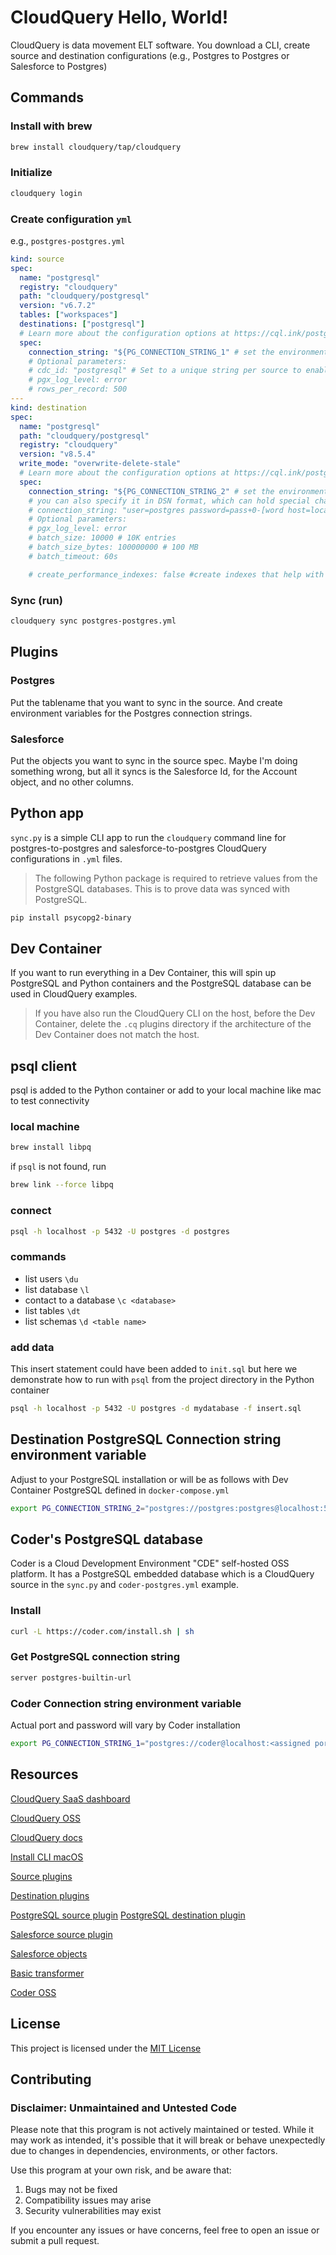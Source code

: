 # CloudQuery Hello, World!

CloudQuery is data movement ELT software. You download a CLI, create source and destination configurations (e.g., Postgres to Postgres or Salesforce to Postgres)

## Commands

### Install with brew

```sh
brew install cloudquery/tap/cloudquery
```

### Initialize

```sh
cloudquery login
```

### Create configuration `yml`

e.g., `postgres-postgres.yml`

```yaml
kind: source
spec:
  name: "postgresql"
  registry: "cloudquery"
  path: "cloudquery/postgresql"
  version: "v6.7.2"
  tables: ["workspaces"]
  destinations: ["postgresql"]
  # Learn more about the configuration options at https://cql.ink/postgresql_source
  spec:
    connection_string: "${PG_CONNECTION_STRING_1" # set the environment variable in a format like postgres://postgres:pass@localhost:5432/postgres?sslmode=disable
    # Optional parameters:
    # cdc_id: "postgresql" # Set to a unique string per source to enable Change Data Capture mode (logical replication, or CDC)
    # pgx_log_level: error
    # rows_per_record: 500
---
kind: destination
spec:
  name: "postgresql"
  path: "cloudquery/postgresql"
  registry: "cloudquery"
  version: "v8.5.4"
  write_mode: "overwrite-delete-stale"
  # Learn more about the configuration options at https://cql.ink/postgresql_destination
  spec:
    connection_string: "${PG_CONNECTION_STRING_2" # set the environment variable in a format like postgres://postgres:pass@localhost:5432/postgres?sslmode=disable
    # you can also specify it in DSN format, which can hold special characters in the password field:
    # connection_string: "user=postgres password=pass+0-[word host=localhost port=5432 dbname=postgres"
    # Optional parameters:
    # pgx_log_level: error
    # batch_size: 10000 # 10K entries
    # batch_size_bytes: 100000000 # 100 MB
    # batch_timeout: 60s

    # create_performance_indexes: false #create indexes that help with performance when using `write_mode: overwrite-delete-stale`

```

### Sync (run)

```sh
cloudquery sync postgres-postgres.yml
```

## Plugins

### Postgres

Put the tablename that you want to sync in the source. And create environment variables for the Postgres connection strings.

### Salesforce

Put the objects you want to sync in the source spec. Maybe I'm doing something wrong, but all it syncs is the Salesforce Id, for the Account object, and no other columns.

## Python app

`sync.py` is a simple CLI app to run the `cloudquery` command line for postgres-to-postgres and salesforce-to-postgres CloudQuery configurations in `.yml` files.

> The following Python package is required to retrieve values from the PostgreSQL databases. This is to prove data was synced with PostgreSQL.

```sh
pip install psycopg2-binary
```

## Dev Container 

If you want to run everything in a Dev Container, this will spin up PostgreSQL and Python containers and the PostgreSQL database can be used in CloudQuery examples.

> If you have also run the CloudQuery CLI on the host, before the Dev Container, delete the `.cq` plugins directory if the architecture of the Dev Container does not match the host. 

## psql client

psql is added to the Python container or add to your local machine like mac to test connectivity

### local machine 

```sh
brew install libpq
```

if `psql` is not found, run

```sh
brew link --force libpq
```

### connect

```sh
psql -h localhost -p 5432 -U postgres -d postgres
```

### commands

* list users `\du`
* list database `\l`
* contact to a database `\c <database>`
* list tables `\dt`
* list schemas `\d <table name>`

### add data

This insert statement could have been added to `init.sql` but here we demonstrate how to run with `psql` from the project directory in the Python container

```sh
psql -h localhost -p 5432 -U postgres -d mydatabase -f insert.sql
```

## Destination PostgreSQL Connection string environment variable


Adjust to your PostgreSQL installation or will be as follows with Dev Container PostgreSQL defined in `docker-compose.yml`
```sh
export PG_CONNECTION_STRING_2="postgres://postgres:postgres@localhost:5432/mydatabase"
```

## Coder's PostgreSQL database

Coder is a Cloud Development Environment "CDE" self-hosted OSS platform. It has a PostgreSQL embedded database which is a CloudQuery source in the `sync.py` and `coder-postgres.yml` example.

### Install

```sh
curl -L https://coder.com/install.sh | sh
```

### Get PostgreSQL connection string

```sh
server postgres-builtin-url
```

### Coder Connection string environment variable


Actual port and password will vary by Coder installation
```sh
export PG_CONNECTION_STRING_1="postgres://coder@localhost:<assigned port - not 5432>/coder?sslmode=disable&password=<assigned password>"
```

## Resources

[CloudQuery SaaS dashboard](https://cloud.cloudquery.io/)

[CloudQuery OSS](https://github.com/cloudquery/cloudquery)

[CloudQuery docs](https://docs.cloudquery.io/docs)

[Install CLI macOS](https://docs.cloudquery.io/docs/quickstart/macOS)

[Source plugins](https://hub.cloudquery.io/plugins/source)

[Destination plugins](https://hub.cloudquery.io/plugins/destination)

[PostgreSQL source plugin](https://hub.cloudquery.io/plugins/source/cloudquery/postgresql/latest/docs
)
[PostgreSQL destination plugin](https://hub.cloudquery.io/plugins/destination/cloudquery/postgresql/latest/docs)

[Salesforce source plugin](https://hub.cloudquery.io/plugins/source/cloudquery/salesforce/latest/docs)

[Salesforce objects](https://developer.salesforce.com/docs/atlas.en-us.object_reference.meta/object_reference/sforce_api_objects_list.htm)

[Basic transformer](https://hub.cloudquery.io/plugins/transformer/cloudquery/basic/latest/docs)

[Coder OSS](https://github.com/coder/coder)

## License

This project is licensed under the [MIT License](LICENSE)

## Contributing

### Disclaimer: Unmaintained and Untested Code

Please note that this program is not actively maintained or tested. While it may work as intended, it's possible that it will break or behave unexpectedly due to changes in dependencies, environments, or other factors.

Use this program at your own risk, and be aware that:
1. Bugs may not be fixed
1. Compatibility issues may arise
1. Security vulnerabilities may exist

If you encounter any issues or have concerns, feel free to open an issue or submit a pull request.